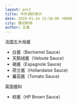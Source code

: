 ```yaml
---
layout: post
title: 中外调料常识
date: 2020-01-24 13:58:00 +0000
city: 曼彻斯特
author: 王鑫
---
```


法国五大母酱

* 白酱（Bechemel Sauce）
* 天鹅绒酱（Veloute Sauce）
* 褐酱（Espagnole Sauce)
* 荷兰酱（Hollandaise Sauce)
* 蕃茄酱（Tomato Sauce)


英国酱料

* 棕酱（HP Brown Sauce）